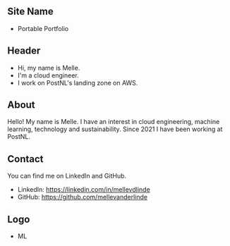 ## Site Name
- Portable Portfolio

## Header
- Hi, my name is Melle. 
- I'm a cloud engineer.
- I work on PostNL's landing zone on AWS.

## About
Hello! My name is Melle. I have an interest in cloud engineering, machine learning, technology and sustainability. Since 2021 I have been working at PostNL. 

## Contact
You can find me on LinkedIn and GitHub.
- LinkedIn: https://linkedin.com/in/mellevdlinde
- GitHub: https://github.com/mellevanderlinde

## Logo
- ML